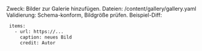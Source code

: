 Zweck: Bilder zur Galerie hinzufügen.
Dateien: /content/gallery/gallery.yaml
Validierung: Schema-konform, Bildgröße prüfen.
Beispiel-Diff:
```diff
 items:
   - url: https://...
     caption: neues Bild
     credit: Autor
```
